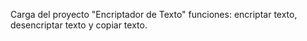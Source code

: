 Carga del proyecto "Encriptador de Texto" funciones: encriptar texto, desencriptar texto y copiar texto.

